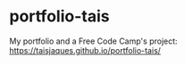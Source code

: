 # portfolio-tais
My portfolio and a Free Code Camp's project: <a href="https://taisjaques.github.io/portfolio-tais/">https://taisjaques.github.io/portfolio-tais/</a>
